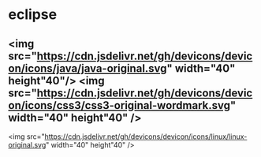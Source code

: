 # eclipse
<!--Integraçaõ da IDE Eclipse com GitHub -->
## <img src="https://cdn.jsdelivr.net/gh/devicons/devicon/icons/java/java-original.svg" width="40" height"40"/> <img src="https://cdn.jsdelivr.net/gh/devicons/devicon/icons/css3/css3-original-wordmark.svg"  width="40" height"40" />
<!--Aprendizado contínuo de tecnologias💻💻💻-->

<img src="https://cdn.jsdelivr.net/gh/devicons/devicon/icons/linux/linux-original.svg" width="40" height"40" />
